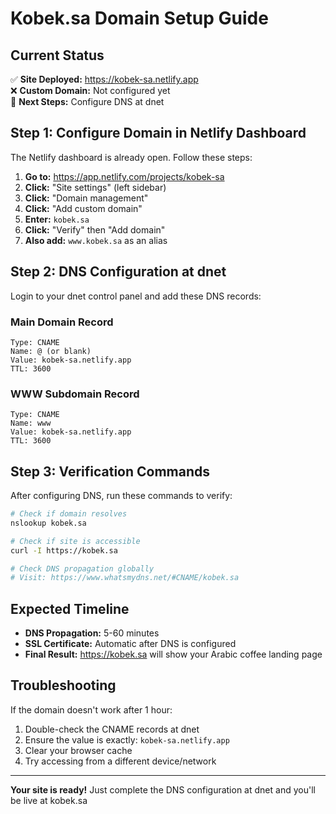 # Kobek.sa Domain Setup Guide

## Current Status
✅ **Site Deployed:** https://kobek-sa.netlify.app  
❌ **Custom Domain:** Not configured yet  
🔄 **Next Steps:** Configure DNS at dnet  

## Step 1: Configure Domain in Netlify Dashboard

The Netlify dashboard is already open. Follow these steps:

1. **Go to:** https://app.netlify.com/projects/kobek-sa
2. **Click:** "Site settings" (left sidebar)
3. **Click:** "Domain management" 
4. **Click:** "Add custom domain"
5. **Enter:** `kobek.sa`
6. **Click:** "Verify" then "Add domain"
7. **Also add:** `www.kobek.sa` as an alias

## Step 2: DNS Configuration at dnet

Login to your dnet control panel and add these DNS records:

### Main Domain Record
```
Type: CNAME
Name: @ (or blank)
Value: kobek-sa.netlify.app
TTL: 3600
```

### WWW Subdomain Record  
```
Type: CNAME
Name: www
Value: kobek-sa.netlify.app
TTL: 3600
```

## Step 3: Verification Commands

After configuring DNS, run these commands to verify:

```bash
# Check if domain resolves
nslookup kobek.sa

# Check if site is accessible
curl -I https://kobek.sa

# Check DNS propagation globally
# Visit: https://www.whatsmydns.net/#CNAME/kobek.sa
```

## Expected Timeline
- **DNS Propagation:** 5-60 minutes
- **SSL Certificate:** Automatic after DNS is configured
- **Final Result:** https://kobek.sa will show your Arabic coffee landing page

## Troubleshooting

If the domain doesn't work after 1 hour:
1. Double-check the CNAME records at dnet
2. Ensure the value is exactly: `kobek-sa.netlify.app`
3. Clear your browser cache
4. Try accessing from a different device/network

---

**Your site is ready!** Just complete the DNS configuration at dnet and you'll be live at kobek.sa
